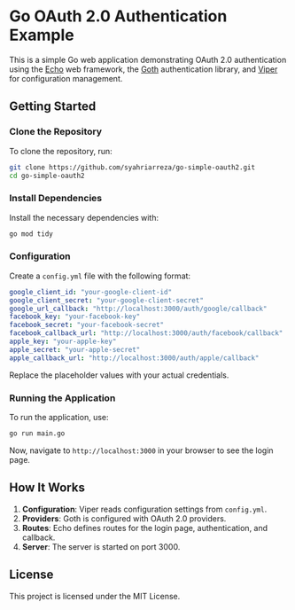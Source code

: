 # Go OAuth 2.0 Authentication Example

This is a simple Go web application demonstrating OAuth 2.0 authentication using the [Echo](https://echo.labstack.com/) web framework, the [Goth](https://github.com/markbates/goth) authentication library, and [Viper](https://github.com/spf13/viper) for configuration management.

## Getting Started

### Clone the Repository

To clone the repository, run:

```bash
git clone https://github.com/syahriarreza/go-simple-oauth2.git
cd go-simple-oauth2
```

### Install Dependencies

Install the necessary dependencies with:

```bash
go mod tidy
```

### Configuration

Create a `config.yml` file with the following format:

```yaml
google_client_id: "your-google-client-id"
google_client_secret: "your-google-client-secret"
google_url_callback: "http://localhost:3000/auth/google/callback"
facebook_key: "your-facebook-key"
facebook_secret: "your-facebook-secret"
facebook_callback_url: "http://localhost:3000/auth/facebook/callback"
apple_key: "your-apple-key"
apple_secret: "your-apple-secret"
apple_callback_url: "http://localhost:3000/auth/apple/callback"
```

Replace the placeholder values with your actual credentials.

### Running the Application

To run the application, use:

```bash
go run main.go
```

Now, navigate to `http://localhost:3000` in your browser to see the login page.

## How It Works

1. **Configuration**: Viper reads configuration settings from `config.yml`.
2. **Providers**: Goth is configured with OAuth 2.0 providers.
3. **Routes**: Echo defines routes for the login page, authentication, and callback.
4. **Server**: The server is started on port 3000.

## License

This project is licensed under the MIT License.